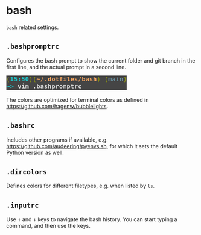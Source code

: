 # bash

`bash` related settings.

## `.bashpromptrc`

Configures the bash prompt
to show the current folder
and git branch in the first line,
and the actual prompt in a second line.

![bashprompt](./bashprompt.png)

The colors are optimized
for terminal colors as defined in
https://github.com/hagenw/bubblelights.

## `.bashrc`

Includes other programs
if available,
e.g. https://github.com/audeering/pyenvs.sh,
for which it sets the default Python version as well.

## `.dircolors`

Defines colors for different filetypes,
e.g. when listed by `ls`.

## `.inputrc`

Use <kbd>↑</kbd> and <kbd>↓</kbd> keys
to navigate the bash history.
You can start typing a command,
and then use the keys.

